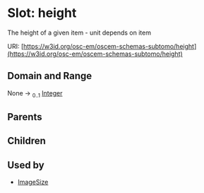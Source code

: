 
# Slot: height

The height of a given item - unit depends on item

URI: [https://w3id.org/osc-em/oscem-schemas-subtomo/height](https://w3id.org/osc-em/oscem-schemas-subtomo/height)


## Domain and Range

None &#8594;  <sub>0..1</sub> [Integer](types/Integer.md)

## Parents


## Children


## Used by

 * [ImageSize](ImageSize.md)
